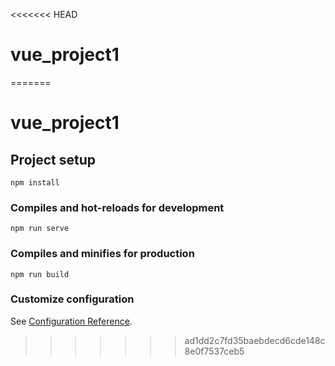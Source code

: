 <<<<<<< HEAD
# vue_project1
=======
# vue_project1

## Project setup
```
npm install
```

### Compiles and hot-reloads for development
```
npm run serve
```

### Compiles and minifies for production
```
npm run build
```

### Customize configuration
See [Configuration Reference](https://cli.vuejs.org/config/).
>>>>>>> ad1dd2c7fd35baebdecd6cde148c8e0f7537ceb5
